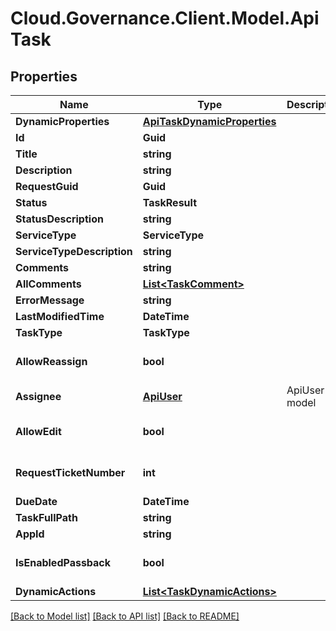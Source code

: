 # Cloud.Governance.Client.Model.ApiTask
## Properties

Name | Type | Description | Notes
------------ | ------------- | ------------- | -------------
**DynamicProperties** | [**ApiTaskDynamicProperties**](ApiTaskDynamicProperties.md) |  | [optional] 
**Id** | **Guid** |  | [optional] 
**Title** | **string** |  | [optional] 
**Description** | **string** |  | [optional] 
**RequestGuid** | **Guid** |  | [optional] 
**Status** | **TaskResult** |  | [optional] 
**StatusDescription** | **string** |  | [optional] 
**ServiceType** | **ServiceType** |  | [optional] 
**ServiceTypeDescription** | **string** |  | [optional] 
**Comments** | **string** |  | [optional] 
**AllComments** | [**List&lt;TaskComment&gt;**](TaskComment.md) |  | [optional] 
**ErrorMessage** | **string** |  | [optional] 
**LastModifiedTime** | **DateTime** |  | [optional] 
**TaskType** | **TaskType** |  | [optional] 
**AllowReassign** | **bool** |  | [optional] [default to false]
**Assignee** | [**ApiUser**](ApiUser.md) | ApiUser model | [optional] 
**AllowEdit** | **bool** |  | [optional] [default to false]
**RequestTicketNumber** | **int** |  | [optional] [default to 0]
**DueDate** | **DateTime** |  | [optional] 
**TaskFullPath** | **string** |  | [optional] 
**AppId** | **string** |  | [optional] 
**IsEnabledPassback** | **bool** |  | [optional] [default to false]
**DynamicActions** | [**List&lt;TaskDynamicActions&gt;**](TaskDynamicActions.md) |  | [optional] 

[[Back to Model list]](../README.md#documentation-for-models) [[Back to API list]](../README.md#documentation-for-api-endpoints) [[Back to README]](../README.md)

